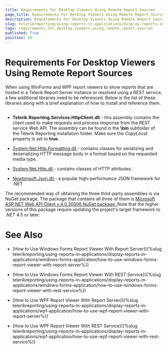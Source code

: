 ```yaml
---
title: Requirements For Desktop Viewers Using Remote Report Sources
page_title: Requirements For Desktop Viewers Using Remote Report Sources | for Telerik Reporting Documentation
description: Requirements For Desktop Viewers Using Remote Report Sources
slug: telerikreporting/using-reports-in-applications/display-reports-in-applications/requirements-for-desktop-viewers-using-remote-report-sources
tags: requirements,for,desktop,viewers,using,remote,report,sources
published: True
position: 10
---
```


# Requirements For Desktop Viewers Using Remote Report Sources



When using WinForms and WPF report viewers to show reports that are hosted in a Telerik Report Server instance or resolved using a REST service, a few additional libraries need to be referenced.
        Below is the list of these libraries along with a brief explanation of how to install and reference them.
      

## 

* __Telerik.Reporting.Services.HttpClient.dll__ - this assembly contains the client used to make requests
              and process response from the REST service Web API. The assembly can be found in the __\bin__ subfolder of the Telerik Reporting installation folder.
              Make sure the *CopyLocal* property is set to __true__.
            

* [
                  System.Net.Http.Formatting.dll
                ](
                  https://msdn.microsoft.com/en-us/library/system.net.http.formatting(v=vs.118).aspx
                )
              - contains classes for serializing and deserializing HTTP message body in a format based on the requested media type.
            

* [
                  System.Net.Http.dll
                ](
                  https://msdn.microsoft.com/en-us/library/system.net.http(v=vs.118).aspx
                )
              - contains classes of HTTP attributes.
            

* [
                  Newtonsoft.Json.dll
                ](
                  https://msdn.microsoft.com/en-us/library/system.net.http(v=vs.118).aspx
                )
              - a popular high-performance JSON framework for .NET
            

The recommended way of obtaining the three third-party assemblies is via NuGet package. The package that contains all three of them is
          [
              Microsoft ASP.NET Web API Client v.4.0.30506 NuGet package.
            ](
              https://www.nuget.org/packages/Microsoft.AspNet.WebApi.Client/4.0.30506
            )
          Note that the higher versions of this package require updating the project's target framework to .NET 4.5 or later.
        

# See Also


 * [How to Use Windows Forms Report Viewer With Report Server]({%slug telerikreporting/using-reports-in-applications/display-reports-in-applications/windows-forms-application/how-to-use-windows-forms-report-viewer-with-report-server%})

 * [How to Use Windows Forms Report Viewer With REST Service]({%slug telerikreporting/using-reports-in-applications/display-reports-in-applications/windows-forms-application/how-to-use-windows-forms-report-viewer-with-rest-service%})

 * [How to Use WPF Report Viewer With Report Server]({%slug telerikreporting/using-reports-in-applications/display-reports-in-applications/wpf-application/how-to-use-wpf-report-viewer-with-report-server%})

 * [How to Use WPF Report Viewer With REST Service]({%slug telerikreporting/using-reports-in-applications/display-reports-in-applications/wpf-application/how-to-use-wpf-report-viewer-with-rest-service%})
